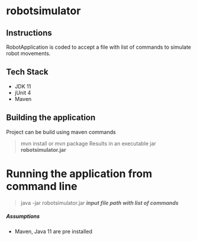# robotsimulator

## Instructions
RobotApplication is coded to accept a file with list of commands to simulate robot movements.

## Tech Stack
* JDK 11
* jUnit 4
* Maven

## Building the application
Project can be build using maven commands
> mvn install or mvn package 
> Results in an executable jar **robotsimulator.jar**

# Running the application from command line
> java -jar robotsimulator.jar ___input file path with list of commands___

##### Assumptions
- Maven, Java 11 are pre installed
